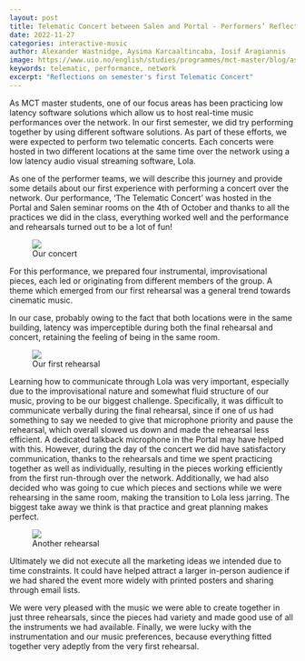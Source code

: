 ```yaml
---
layout: post
title: Telematic Concert between Salen and Portal - Performers’ Reflections
date: 2022-11-27
categories: interactive-music
author: Alexander Wastnidge, Aysima Karcaaltincaba, Iosif Aragiannis
image: https://www.uio.no/english/studies/programmes/mct-master/blog/assets/image/194752616-f94ee4fe-9179-4c56-a011-efd9d250962f.jpg
keywords: telematic, performance, network
excerpt: "Reflections on semester's first Telematic Concert"
---
```



As MCT master students, one of our focus areas has been practicing low latency software solutions which allow us to host real-time music performances over the network. In our first semester, we did try performing together by using different software solutions. As part of these efforts, we were expected to perform two telematic concerts. Each concerts were hosted in two different locations at the same time over the network using a low latency audio visual streaming software, Lola.

As one of the performer teams, we will describe this journey and provide some details about our first experience with performing a concert over the network. Our performance, ‘The Telematic Concert’ was hosted in the Portal and Salen seminar rooms on the 4th of October and thanks to all the practices we did in the class, everything worked well and the performance and rehearsals turned out to be a lot of fun!

<figure style="float: none">
   <img
      src="https://www.uio.no/english/studies/programmes/mct-master/blog/assets/image/194752616-f94ee4fe-9179-4c56-a011-efd9d250962f.jpg"
      style="max-height:600px; width:auto;" />
   <figcaption>Our concert</figcaption>
</figure>

For this performance, we prepared four instrumental, improvisational pieces, each led or originating from different members of the group. A theme which emerged from our first rehearsal was a general trend towards cinematic music.

In our case, probably owing to the fact that both locations were in the same building, latency was imperceptible during both the final rehearsal and concert, retaining the feeling of being in the same room.

<figure style="float: none">
   <img
      src="https://www.uio.no/english/studies/programmes/mct-master/blog/assets/image/194751731-6c84806d-0b00-4ba2-ad83-d1a0fd678a27.jpg"
      style="max-height:600px; width:auto;" />
   <figcaption>Our first rehearsal</figcaption>
</figure>

Learning how to communicate through Lola was very important, especially due to the improvisational nature and somewhat fluid structure of our music, proving to be our biggest challenge. Specifically, it was difficult to communicate verbally during the final rehearsal, since if one of us had something to say we needed to give that microphone priority and pause the rehearsal, which overall slowed us down and made the rehearsal less efficient. A dedicated talkback microphone in the Portal may have helped with this. However, during the day of the concert we did have satisfactory communication, thanks to the rehearsals and time we spent practicing together as well as individually, resulting in the pieces working efficiently from the first run-through over the network. Additionally, we had also decided who was going to cue which pieces and sections while we were rehearsing in the same room, making the transition to Lola less jarring. The biggest take away we think is that practice and great planning makes perfect.

<figure style="float: none">
   <img
      src="https://www.uio.no/english/studies/programmes/mct-master/blog/assets/image/photo_5897506065170414128_y.jpg"
      style="max-height:600px; width:auto;" />
   <figcaption>Another rehearsal</figcaption>
</figure>

Ultimately we did not execute all the marketing ideas we intended due to time constraints. It could have helped attract a larger in-person audience if we had shared the event more widely with printed posters and sharing through email lists.

We were very pleased with the music we were able to create together in just three rehearsals, since the pieces had variety and made good use of all the instruments we had available. Finally, we were lucky with the instrumentation and our music preferences, because everything fitted together very adeptly from the very first rehearsal. 

